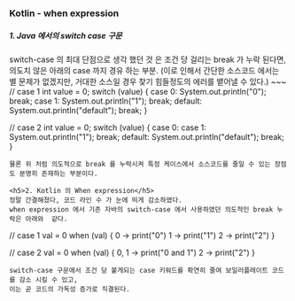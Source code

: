 <h3> Kotlin - when expression </h3>


 
<h5>1. Java 에서의 switch case 구문</h5>
switch-case 의 최대 단점으로 생각 했던 것 은
조건 당 걸리는 break 가 누락 된다면, 의도치 않은 아래의 case 까지 경유 하는 부분. 
(이로 인해서 간단한 소스코드 에서는 별 문제가 없겠지만, 거대한 소스일 경우 찾기 힘들정도의 에러를 뱉어낼 수 있다.)
~~~
// case 1
int value = 0;
switch (value) {
    case 0:
        System.out.println("0");
        break;
    case 1:
        System.out.println("1");
        break;
    default:
        System.out.println("default");
        break;
}

// case 2
int value = 0;
switch (value) {
    case 0:
    case 1:
        System.out.println("1");
        break;
    default:
        System.out.println("default");
        break;
}
~~~
물론 위 처럼 의도적으로 break 를 누락시켜 특정 케이스에서 소스코드를 줄일 수 있는 장점도 분명히 존재하는 부분이다.

<h5>2. Kotlin 의 When expression</h5>
정말 간결해졌다, 코드 라인 수 가 눈에 띄게 감소하였다.
when expression 에서 기존 자바의 switch-case 에서 사용하였던 의도적인 break 누락은 아래와  같다.
~~~
// case 1
val = 0
when (val) {
    0 -> print("0")
    1 -> print("1")
    2 -> print("2")
}

// case 2
val = 0
when (val) {
    0, 1 -> print("0 and 1")
    2 -> print("2")
}
~~~
switch-case 구문에서 조건 당 붙게되는 case 키워드를 확연히 줄여 보일러플레이트 코드를 감소 시킬 수 있고,
이는 곧 코드의 가독성 증가로 직결된다.
    